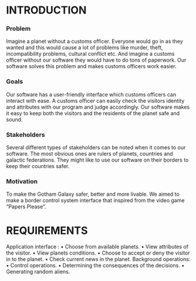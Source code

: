 # INTRODUCTION

### Problem

Imagine a planet without a customs officer. Everyone would go in as they wanted and this would 
cause a lot of problems like murder, theft, incompatibility problems, cultural conflict etc. And 
imagine a customs officer without our software they would have to do tons of paperwork. Our 
software solves this problem and makes customs officers work easier.

### Goals

Our software has a user-friendly interface which customs officers can interact with ease. A customs 
officer can easily check the visitors identity and attributes with our program and judge accordingly. 
Our software makes it easy to keep both the visitors and the residents of the planet safe and sound.

### Stakeholders

Several different types of stakeholders can be noted when it comes to our software. The most 
obvious ones are rulers of planets, countries and galactic federations. They might like to use our 
software on their borders to keep their countries safer.

### Motivation

To make the Gotham Galaxy safer, better and more livable. We aimed to make a border control 
system interface that inspired from the video game “Papers Please”.

# REQUIREMENTS

Application interface :
• Choose from available planets.
• View attributes of the visitor.
• View planets conditions.
• Choose to accept or deny the visitor in to the planet.
• Check current news in the planet.
Background operations:
• Control operations.
• Determining the consequences of the decisions.
• Generating random aliens.
